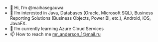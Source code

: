 - 👋 Hi, I’m @maihasegauwa
- 👀 I’m interested in Java, Databases (Oracle, Microsoft SQL), Business Reporting Solutions (Business Objects, Power BI, etc.), Android, iOS, JavaFX.
- 🌱 I’m currently learning Azure Cloud Services
- 📫 How to reach me mr_anderson_1@mail.ru

<!---
maihasegauwa/maihasegauwa is a ✨ special ✨ repository because its `README.md` (this file) appears on your GitHub profile.
You can click the Preview link to take a look at your changes.
--->
